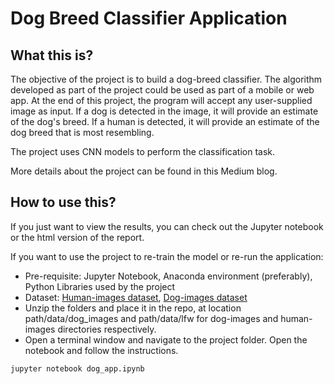 # Dog Breed Classifier Application

## What this is?
The objective of the project is to build a dog-breed classifier. The algorithm developed as part of the project could be used as part of a mobile or web app. At the end of this project, the program will accept any user-supplied image as input. If a dog is detected in the image, it will provide an estimate of the dog's breed. If a human is detected, it will provide an estimate of the dog breed that is most resembling.

The project uses CNN models to perform the classification task.

More details about the project can be found in this Medium blog.

## How to use this?
If you just want to view the results, you can check out the Jupyter notebook or the html version of the report.

If you want to use the project to re-train the model or re-run the application:
- Pre-requisite: Jupyter Notebook, Anaconda environment (preferably), Python Libraries used by the project
- Dataset: [Human-images dataset](http://vis-www.cs.umass.edu/lfw/lfw.tgz), [Dog-images dataset](https://s3-us-west-1.amazonaws.com/udacity-aind/dog-project/dogImages.zip)
- Unzip the folders and place it in the repo, at location path/data/dog_images and path/data/lfw for dog-images and human-images directories respectively.
- Open a terminal window and navigate to the project folder. Open the notebook and follow the instructions.
```
jupyter notebook dog_app.ipynb
```
